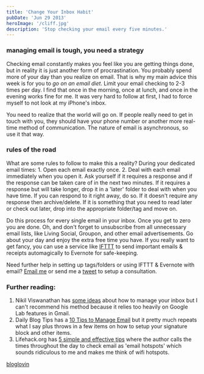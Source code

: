 ```yaml
---
title: 'Change Your Inbox Habit'	
pubDate: 'Jun 29 2013'
heroImage: '/cliff.jpg'
description: 'Stop checking your email every five minutes.'
---
```

 
### managing email is tough, you need a strategy

Checking email constantly makes you feel like you are getting things done, but in reality it is just another form of procrastination. You probably spend more of your day than you realize on email. That is why my main advice this week is for you to <em>go on an email diet</em>. Limit your email checking to 2-3 times per day. I find that once in the morning, once at lunch, and once in the evening works fine for me. It was very hard to follow at first, I had to force myself to not look at my iPhone's inbox.

You need to realize that the world will go on. If people really need to get in touch with you, they should have your phone number or another more real-time method of communication. The nature of email is asynchronous, so use it that way.


### rules of the road
 What are some rules to follow to make this a reality? During your dedicated email times: 1. Open each email exactly once. 2. Deal with each email immediately when you open it. Ask yourself if it requires a response and if the response can be taken care of in the next two minutes. If it requires a response but will take longer, drop it in a 'later' folder to deal with when you have time. If you can respond to it right away, do so. If it doesn't require any response then archive/delete. If it is something that you need to read later or check out later, drop into the appropriate folder/tag and move on.

Do this process for every single email in your inbox. Once you get to zero you are done. Oh, and don't forget to unsubscribe from all unnecessary email lists, like Living Social, Groupon, and other email advertisements. Go about your day and enjoy the extra free time you have. If you really want to get fancy, you can use a service like <a href='http://www.ifttt.com'>IFTTT</a> to send important emails & receipts automagically to Evernote for safe-keeping.
 
Need further help in setting up tags/folders or using IFTTT & Evernote with email? <a href='mailto:james@jamescampbell.us'>Email me</a> or send me a <a href='https://twitter.com/intent/tweet?source=webclient&text=%40jamescampbell+I+need+help+with+email+lets+talk'>tweet</a> to setup a consultation.


### Further reading:

1. Nikil Viswanathan has <a href='http://www.nikilster.com/thoughts/how-to-win-at-email/?'>some ideas</a> about how to manage your inbox but I can't recommend his method because it relies too heavily on Google Lab features in Gmail.
2. Daily Blog Tips has a <a href='http://www.dailyblogtips.com/10-tips-for-managing-email-effectively/'>10 Tips to Manage Email</a> but it pretty much repeats what I say plus throws in a few items on how to setup your signature block and other items.
3. Lifehack.org has <a href="http://www.lifehack.org/articles/communication/five-simple-yet-effective-tips-for-managing-your-email.html">5 simple and effective tips</a> where the author calls the times throughout the day to check email as 'email hotspots' which sounds ridiculous to me and makes me think of wifi hotspots.

<a href="http://www.bloglovin.com/blog/9145659/?claim=9cdpjwmz99f">bloglovin</a>
